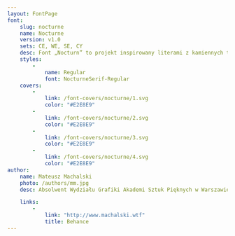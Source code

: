 ```yaml
---
layout: FontPage
font:
    slug: nocturne
    name: Nocturne
    version: v1.0
    sets: CE, WE, SE, CY
    desc: Font „Nocturn” to projekt inspirowany literami z kamiennych tablic upamiętniających ofiary II Wojny Światowej w Warszawie oraz hebrajskimi przedwojennymi szyldami. „Nocturn” to krój dziełowy, geometryczny w formie, kontrastowy w rysunku liter oraz modernistyczny w swoim charakterze.
    styles:
        -
            name: Regular
            font: NocturneSerif-Regular
    covers:
        -
            link: /font-covers/nocturne/1.svg
            color: "#E2E8E9"
        -
            link: /font-covers/nocturne/2.svg
            color: "#E2E8E9"
        -
            link: /font-covers/nocturne/3.svg
            color: "#E2E8E9"
        -
            link: /font-covers/nocturne/4.svg
            color: "#E2E8E9"
author:
    name: Mateusz Machalski
    photo: /authors/mm.jpg
    desc: Absolwent Wydziału Grafiki Akademi Sztuk Pięknych w Warszawie. Zajmuje się projektowaniem identyfikacji wizualnych oraz krojów pism. Autor m.in. identyfikacji wizualnej Nagrody Solidarności im. Lecha Wałęsy oraz projektu rodziny 42 odmian krojów pism dla korporacji Tupperware. Dyrektor artystyczny magazynu „Warsawholic”.

    links:
        -
            link: "http://www.machalski.wtf"
            title: Behance
---
```


